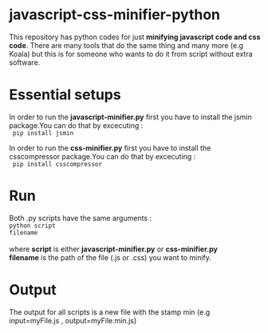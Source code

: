# javascript-css-minifier-python
This repository has python codes for just <strong>minifying javascript code and css code</strong>.
There are many tools that do the same thing and many more (e.g Koala) but this is for someone who wants to do it from script without extra software.<br>

# Essential setups
In order to run the <strong>javascript-minifier.py</strong> first you have to install the jsmin package.You can do that by excecuting :<br>
<code> pip install jsmin</code>

In order to run the <strong>css-minifier.py</strong> first you have to install the csscompressor package.You can do that by excecuting :<br>
<code> pip install csscompressor</code>
 
# Run
Both .py scripts have the same arguments :<br>
<code>python script filename</code><br><br>
where <strong>script</strong> is either <strong>javascript-minifier.py</strong> or <strong>css-minifier.py</strong><br>
<strong>filename</strong> is the path of the file (.js or .css) you want to minify.

# Output
The output for all scripts is a new file with the stamp min (e.g input=myFile.js , output=myFile.min.js)
